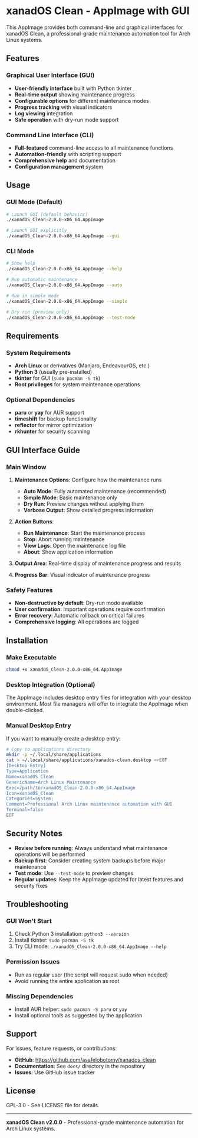 # xanadOS Clean - AppImage with GUI

This AppImage provides both command-line and graphical interfaces for xanadOS Clean, a professional-grade maintenance automation tool for Arch Linux systems.

## Features

### Graphical User Interface (GUI)
- **User-friendly interface** built with Python tkinter
- **Real-time output** showing maintenance progress
- **Configurable options** for different maintenance modes
- **Progress tracking** with visual indicators
- **Log viewing** integration
- **Safe operation** with dry-run mode support

### Command Line Interface (CLI)
- **Full-featured** command-line access to all maintenance functions
- **Automation-friendly** with scripting support
- **Comprehensive help** and documentation
- **Configuration management** system

## Usage

### GUI Mode (Default)
```bash
# Launch GUI (default behavior)
./xanadOS_Clean-2.0.0-x86_64.AppImage

# Launch GUI explicitly
./xanadOS_Clean-2.0.0-x86_64.AppImage --gui
```

### CLI Mode
```bash
# Show help
./xanadOS_Clean-2.0.0-x86_64.AppImage --help

# Run automatic maintenance
./xanadOS_Clean-2.0.0-x86_64.AppImage --auto

# Run in simple mode
./xanadOS_Clean-2.0.0-x86_64.AppImage --simple

# Dry run (preview only)
./xanadOS_Clean-2.0.0-x86_64.AppImage --test-mode
```

## Requirements

### System Requirements
- **Arch Linux** or derivatives (Manjaro, EndeavourOS, etc.)
- **Python 3** (usually pre-installed)
- **tkinter** for GUI (`sudo pacman -S tk`)
- **Root privileges** for system maintenance operations

### Optional Dependencies
- **paru** or **yay** for AUR support
- **timeshift** for backup functionality
- **reflector** for mirror optimization
- **rkhunter** for security scanning

## GUI Interface Guide

### Main Window
1. **Maintenance Options**: Configure how the maintenance runs
   - **Auto Mode**: Fully automated maintenance (recommended)
   - **Simple Mode**: Basic maintenance only
   - **Dry Run**: Preview changes without applying them
   - **Verbose Output**: Show detailed progress information

2. **Action Buttons**:
   - **Run Maintenance**: Start the maintenance process
   - **Stop**: Abort running maintenance
   - **View Logs**: Open the maintenance log file
   - **About**: Show application information

3. **Output Area**: Real-time display of maintenance progress and results

4. **Progress Bar**: Visual indicator of maintenance progress

### Safety Features
- **Non-destructive by default**: Dry-run mode available
- **User confirmation**: Important operations require confirmation
- **Error recovery**: Automatic rollback on critical failures
- **Comprehensive logging**: All operations are logged

## Installation

### Make Executable
```bash
chmod +x xanadOS_Clean-2.0.0-x86_64.AppImage
```

### Desktop Integration (Optional)
The AppImage includes desktop entry files for integration with your desktop environment. Most file managers will offer to integrate the AppImage when double-clicked.

### Manual Desktop Entry
If you want to manually create a desktop entry:

```bash
# Copy to applications directory
mkdir -p ~/.local/share/applications
cat > ~/.local/share/applications/xanados-clean.desktop <<EOF
[Desktop Entry]
Type=Application
Name=xanadOS Clean
GenericName=Arch Linux Maintenance
Exec=/path/to/xanadOS_Clean-2.0.0-x86_64.AppImage
Icon=xanadOS_Clean
Categories=System;
Comment=Professional Arch Linux maintenance automation with GUI
Terminal=false
EOF
```

## Security Notes

- **Review before running**: Always understand what maintenance operations will be performed
- **Backup first**: Consider creating system backups before major maintenance
- **Test mode**: Use `--test-mode` to preview changes
- **Regular updates**: Keep the AppImage updated for latest features and security fixes

## Troubleshooting

### GUI Won't Start
1. Check Python 3 installation: `python3 --version`
2. Install tkinter: `sudo pacman -S tk`
3. Try CLI mode: `./xanadOS_Clean-2.0.0-x86_64.AppImage --help`

### Permission Issues
- Run as regular user (the script will request sudo when needed)
- Avoid running the entire application as root

### Missing Dependencies
- Install AUR helper: `sudo pacman -S paru` or `yay`
- Install optional tools as suggested by the application

## Support

For issues, feature requests, or contributions:
- **GitHub**: https://github.com/asafelobotomy/xanados_clean
- **Documentation**: See `docs/` directory in the repository
- **Issues**: Use GitHub issue tracker

## License

GPL-3.0 - See LICENSE file for details.

---

**xanadOS Clean v2.0.0** - Professional-grade maintenance automation for Arch Linux systems.
